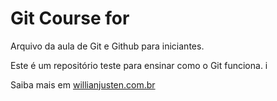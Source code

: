# Git Course for

Arquivo da aula de Git e Github para iniciantes.

Este é um repositório teste para ensinar como o Git funciona. i

Saiba mais em [willianjusten.com.br](http://willianjusten.com.br) 
